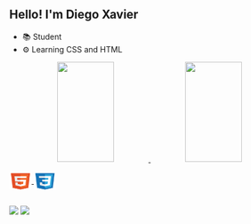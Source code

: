 ## Hello! I'm Diego Xavier
- 📚 Student
- ⚙ Learning CSS and HTML

<div align="center">
  <a href="https://github.com/DmlXavier">
  <img width= "45%" height="180em" src="https://github-readme-stats.vercel.app/api?username=DmlXavier&show_icons=true&theme=dark&include_all_commits=true&count_private=true"/>
  <img width="45%" height="180em" src="https://github-readme-stats.vercel.app/api/top-langs/?username=DmlXavier&layout=compact&langs_count=7&theme=dark"/>
</div>

<div style="display: inline_block"><br>
<img align="center" alt="Diego-HTML" height="30" width="40" src="https://raw.githubusercontent.com/devicons/devicon/master/icons/html5/html5-original.svg">
<img align="center" alt="Diego-CSS" height="30" width="40" src="https://raw.githubusercontent.com/devicons/devicon/master/icons/css3/css3-original.svg">
</div>

##

<div>
  <a href = "mailto:diego.lucassxavier@gmail.com"><img src="https://img.shields.io/badge/Gmail-D14836?style=for-the-badge&logo=gmail&logoColor=white" target="_blank"></a>
  <a href="https://www.linkedin.com/in/diego-xavier-6ba379241/" target="_blank"><img src="https://img.shields.io/badge/LinkedIn-0077B5?style=for-the-badge&logo=linkedin&logoColor=white" target="_blank"></a>
</div>
